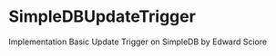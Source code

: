 SimpleDBUpdateTrigger
=====================

Implementation Basic Update Trigger on SimpleDB by Edward Sciore
